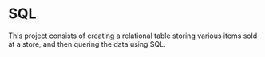 # SQL
This project consists of creating a relational table storing various items sold at a store, and then quering the data using SQL.
